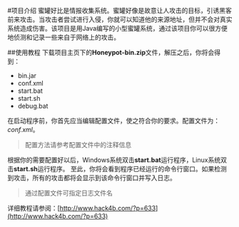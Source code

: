 #项目介绍
蜜罐好比是情报收集系统。蜜罐好像是故意让人攻击的目标，引诱黑客前来攻击。当攻击者尝试进行入侵，你就可以知道他的来源地址，但并不会对真实系统造成伤害。该项目是用Java编写的小型蜜罐系统，通过该项目你可以很方便地侦测和记录一些来自于网络上的攻击。

##使用教程
下载项目主页下的**Honeypot-bin.zip**文件，解压之后，你将会得到：

- bin.jar
- conf.xml
- start.bat
- start.sh
- debug.bat

在启动程序前，你首先应当编辑配置文件，使之符合你的要求。配置文件为：*conf.xml*。

>配置方法请参考配置文件中的注释信息

根据你的需要配置好以后，Windows系统双击**start.bat**运行程序，Linux系统双击**start.sh**运行程序。
至此，你将会看到程序已经运行的命令行窗口。如果检测到攻击，所有的攻击都将会显示到该命令行窗口并写入日志。

>通过配置文件可指定日志文件名

详细教程请参阅：[http://www.hack4b.com/?p=633](http://www.hack4b.com/?p=633)